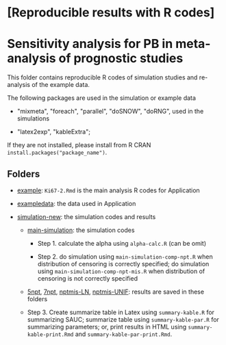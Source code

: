 # [Reproducible results with R codes] 

# Sensitivity analysis for PB in meta-analysis of prognostic studies


This folder contains reproducible R codes of simulation studies and re-analysis of the example data.

The following packages are used in the simulation or example data

- "mixmeta", "foreach", "parallel", "doSNOW", "doRNG", used in the simulations

- "latex2exp", "kableExtra"; 

If they are not installed, please install from R CRAN `install.packages("package_name")`.


## Folders

- [example](example/): `Ki67-2.Rmd` is the main analysis R codes for Application

- [exampledata](exampledata/): the data used in Application

- [simulation-new](simulation-new/): the simulation codes and results

	- [main-simulation](simulation-new/main-simulation/): the simulation codes

		-	Step 1. calculate the alpha using `alpha-calc.R` (can be omit)

		-	Step 2. do simulation using `main-simulation-comp-npt.R` when distribution of censoring is correctly specified; do simulation using `main-simulation-comp-npt-mis.R` when distribution of censoring is not correctly specified

	- [5npt](simulation-new/5npt/), [7npt](simulation-new/5npt/), [nptmis-LN](simulation-new/nptmis-LN/), [nptmis-UNIF](simulation-new/nptmis-UNIF/): results are saved in these folders

	-	Step 3. Create summarize table in Latex using `summary-kable.R` for summarizing SAUC; summarize table using `summary-kable-par.R` for summarizing parameters; or, print results in HTML using `summary-kable-print.Rmd` and `summary-kable-par-print.Rmd`.



